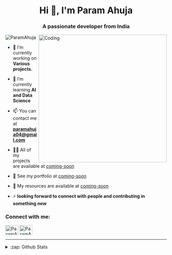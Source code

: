 <h1 align="center">Hi 👋, I'm Param Ahuja</h1>
<h3 align="center">A passionate developer from India</h3>
<img align="right" alt="Coding" width="400" src="https://stemettes.org/zine/wp-content/uploads/sites/3/2021/12/custom-erp-software-development.gif">

<p align="left"> <img src="https://komarev.com/ghpvc/?username=ParamAhuja&label=Profile%20views&color=0e75b6&style=flat" alt="ParamAhuja" /> </p>



- 🔭 I’m currently working on **Various projects.**

- 🌱 I’m currently learning **AI and Data Science**

- 📫  You can contact me at **paramahuja04@gmail.com**
 
- 👨‍💻 All of my projects are available at [coming-soon](coming-soon)

- 📄 See my portfolio at [coming-soon](coming-soon)

- 📔 My resources are available at [coming-soon](coming-soon)

- ⚡  **looking forward to connect with people and contributing in something new**

<h3 align="left">Connect with me:</h3>
<p align="left">
<a href="https://github.com/ParamAhuja" target="blank"><img align="center" src="https://raw.githubusercontent.com/rahuldkjain/github-profile-readme-generator/master/src/images/icons/Social/github.svg" alt="ParamAhuja" height="30" width="40" /></a>
<!-- <a href="https://twitter.com/silentk47856927" target="blank"><img align="center" src="https://raw.githubusercontent.com/rahuldkjain/github-profile-readme-generator/master/src/images/icons/Social/twitter.svg" alt="ParamAhuja" height="30" width="40" /></a> -->
<a href="https://www.linkedin.com/in/param-ahuja-548b00263/" target="blank"><img align="center" src="https://content.linkedin.com/content/dam/me/business/en-us/amp/brand-site/v2/bg/LI-Bug.svg.original.svg" alt="ParamAhuja" height="30" width="40" /></a>
</p>

<!-- <h3 align="left">Languages and Tools:</h3> -->
<!-- <p align="left"> <a href="https://www.w3schools.com/css/" target="_blank" rel="noreferrer"> <img src="https://raw.githubusercontent.com/devicons/devicon/master/icons/css3/css3-original-wordmark.svg" alt="css3" width="40" height="40"/> </a> <a href="https://git-scm.com/" target="_blank" rel="noreferrer"> <img src="https://www.vectorlogo.zone/logos/git-scm/git-scm-icon.svg" alt="git" width="40" height="40"/> </a> <a href="https://www.w3.org/html/" target="_blank" rel="noreferrer"> <img src="https://raw.githubusercontent.com/devicons/devicon/master/icons/html5/html5-original-wordmark.svg" alt="html5" width="40" height="40"/> </a> <a href="https://developer.mozilla.org/en-US/docs/Web/JavaScript" target="_blank" rel="noreferrer"> <img src="https://raw.githubusercontent.com/devicons/devicon/master/icons/javascript/javascript-original.svg" alt="javascript" width="40" height="40"/> </a> <a href="https://www.mysql.com/" target="_blank" rel="noreferrer"> <img src="https://raw.githubusercontent.com/devicons/devicon/master/icons/mysql/mysql-original-wordmark.svg" alt="mysql" width="40" height="40"/> </a> <a href="https://www.python.org" target="_blank" rel="noreferrer"> <img src="https://raw.githubusercontent.com/devicons/devicon/master/icons/python/python-original.svg" alt="python" width="40" height="40"/> </a> </p> -->
<!-- <h3 align="left">Support:</h3> -->
<!-- <p><a href="https://www.buymeacoffee.com/Mohit09"> <img align="left" src="https://cdn.buymeacoffee.com/buttons/v2/default-yellow.png" height="50" width="210" alt="Mohit09" /></a></p><br><br> -->




---
<details>
  <summary>:zap: Github Stats</summary> 

![Param's's github stats](https://github-readme-stats.vercel.app/api?username=ParamAhuja&show_icons=true&theme=radical)
![Top Langs](https://github-readme-stats.vercel.app/api/top-langs/?username=ParamAhuja&layout=compact&theme=radical)
 <a href="http://www.github.com/scottwright-dev"><img src="https://github-readme-streak-stats.herokuapp.com?user=ParamAhuja&theme=dark" /></a>
</details>
<!---
ParamAhuja/ParamAhuja is a ✨ special ✨ repository because its `README.md` (this file) appears on your GitHub profile.
You can click the Preview link to take a look at your changes.
--->
